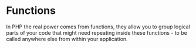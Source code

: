 # Functions

In PHP the real power comes from functions, they allow you to group logical parts of your code that might need repeating inside these functions - to be called anywhere else from within your application.
